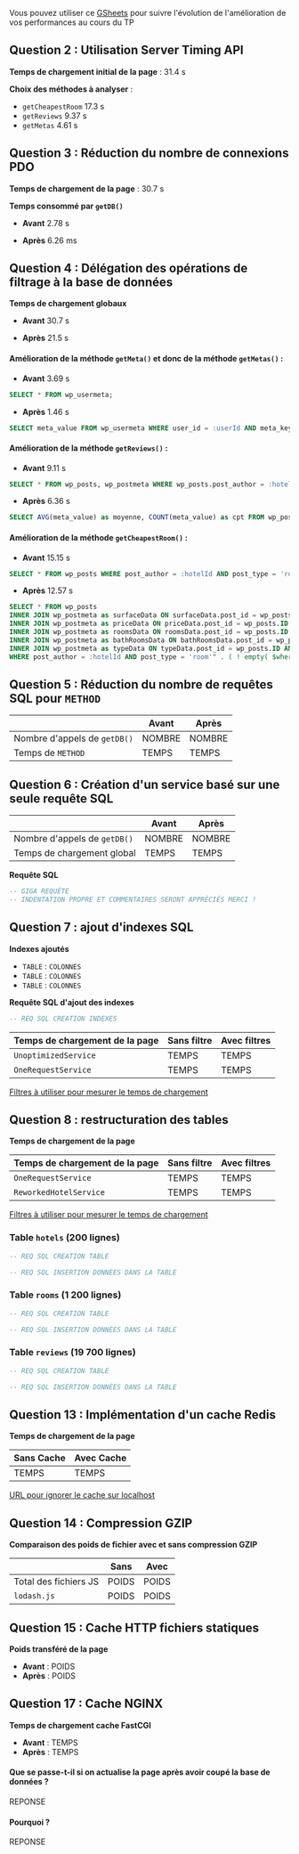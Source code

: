 Vous pouvez utiliser ce [GSheets](https://docs.google.com/spreadsheets/d/13Hw27U3CsoWGKJ-qDAunW9Kcmqe9ng8FROmZaLROU5c/copy?usp=sharing) pour suivre l'évolution de l'amélioration de vos performances au cours du TP

## Question 2 : Utilisation Server Timing API

**Temps de chargement initial de la page** : 31.4 s

**Choix des méthodes à analyser** :

- `getCheapestRoom` 17.3 s
- `getReviews` 9.37 s
- `getMetas` 4.61 s



## Question 3 : Réduction du nombre de connexions PDO

**Temps de chargement de la page** : 30.7 s

**Temps consommé par `getDB()`**

- **Avant** 2.78 s

- **Après** 6.26 ms


## Question 4 : Délégation des opérations de filtrage à la base de données

**Temps de chargement globaux**

- **Avant** 30.7 s

- **Après** 21.5 s


#### Amélioration de la méthode `getMeta()` et donc de la méthode `getMetas()` :

- **Avant** 3.69 s

```sql
SELECT * FROM wp_usermeta;
```

- **Après** 1.46 s

```sql
SELECT meta_value FROM wp_usermeta WHERE user_id = :userId AND meta_key = :key;
```



#### Amélioration de la méthode `getReviews()` :

- **Avant** 9.11 s

```sql
SELECT * FROM wp_posts, wp_postmeta WHERE wp_posts.post_author = :hotelId AND wp_posts.ID = wp_postmeta.post_id AND meta_key = 'rating' AND post_type = 'review';
```

- **Après** 6.36 s

```sql
SELECT AVG(meta_value) as moyenne, COUNT(meta_value) as cpt FROM wp_posts, wp_postmeta WHERE wp_posts.post_author = :hotelId AND wp_posts.ID = wp_postmeta.post_id AND meta_key = 'rating' AND post_type = 'review';
```



#### Amélioration de la méthode `getCheapestRoom()` :

- **Avant** 15.15 s

```sql
SELECT * FROM wp_posts WHERE post_author = :hotelId AND post_type = 'room';
```

- **Après** 12.57 s

```sql
SELECT * FROM wp_posts 
INNER JOIN wp_postmeta as surfaceData ON surfaceData.post_id = wp_posts.ID AND surfaceData.meta_key = 'surface' 
INNER JOIN wp_postmeta as priceData ON priceData.post_id = wp_posts.ID AND priceData.meta_key = 'price'
INNER JOIN wp_postmeta as roomsData ON roomsData.post_id = wp_posts.ID AND roomsData.meta_key = 'bedrooms_count' 
INNER JOIN wp_postmeta as bathRoomsData ON bathRoomsData.post_id = wp_posts.ID AND bathRoomsData.meta_key = 'bathrooms_count'
INNER JOIN wp_postmeta as typeData ON typeData.post_id = wp_posts.ID AND typeData.meta_key = 'type'    
WHERE post_author = :hotelId AND post_type = 'room'" . ( ! empty( $whereClause ) ? ' AND ' . implode( ' AND ', $whereClause ) : '' ) . " ORDER BY priceData.meta_value ASC LIMIT 1;
```



## Question 5 : Réduction du nombre de requêtes SQL pour `METHOD`

|                              | **Avant** | **Après** |
|------------------------------|-----------|-----------|
| Nombre d'appels de `getDB()` | NOMBRE    | NOMBRE    |
| Temps de `METHOD`            | TEMPS     | TEMPS     |

## Question 6 : Création d'un service basé sur une seule requête SQL

|                              | **Avant** | **Après** |
|------------------------------|-----------|-----------|
| Nombre d'appels de `getDB()` | NOMBRE    | NOMBRE    |
| Temps de chargement global   | TEMPS     | TEMPS     |

**Requête SQL**

```SQL
-- GIGA REQUÊTE
-- INDENTATION PROPRE ET COMMENTAIRES SERONT APPRÉCIÉS MERCI !
```

## Question 7 : ajout d'indexes SQL

**Indexes ajoutés**

- `TABLE` : `COLONNES`
- `TABLE` : `COLONNES`
- `TABLE` : `COLONNES`

**Requête SQL d'ajout des indexes**

```sql
-- REQ SQL CREATION INDEXES
```

| Temps de chargement de la page | Sans filtre | Avec filtres |
|--------------------------------|-------------|--------------|
| `UnoptimizedService`           | TEMPS       | TEMPS        |
| `OneRequestService`            | TEMPS       | TEMPS        |
[Filtres à utiliser pour mesurer le temps de chargement](http://localhost/?types%5B%5D=Maison&types%5B%5D=Appartement&price%5Bmin%5D=200&price%5Bmax%5D=230&surface%5Bmin%5D=130&surface%5Bmax%5D=150&rooms=5&bathRooms=5&lat=46.988708&lng=3.160778&search=Nevers&distance=30)




## Question 8 : restructuration des tables

**Temps de chargement de la page**

| Temps de chargement de la page | Sans filtre | Avec filtres |
|--------------------------------|-------------|--------------|
| `OneRequestService`            | TEMPS       | TEMPS        |
| `ReworkedHotelService`         | TEMPS       | TEMPS        |

[Filtres à utiliser pour mesurer le temps de chargement](http://localhost/?types%5B%5D=Maison&types%5B%5D=Appartement&price%5Bmin%5D=200&price%5Bmax%5D=230&surface%5Bmin%5D=130&surface%5Bmax%5D=150&rooms=5&bathRooms=5&lat=46.988708&lng=3.160778&search=Nevers&distance=30)

### Table `hotels` (200 lignes)

```SQL
-- REQ SQL CREATION TABLE
```

```SQL
-- REQ SQL INSERTION DONNÉES DANS LA TABLE
```

### Table `rooms` (1 200 lignes)

```SQL
-- REQ SQL CREATION TABLE
```

```SQL
-- REQ SQL INSERTION DONNÉES DANS LA TABLE
```

### Table `reviews` (19 700 lignes)

```SQL
-- REQ SQL CREATION TABLE
```

```SQL
-- REQ SQL INSERTION DONNÉES DANS LA TABLE
```


## Question 13 : Implémentation d'un cache Redis

**Temps de chargement de la page**

| Sans Cache | Avec Cache |
|------------|------------|
| TEMPS      | TEMPS      |
[URL pour ignorer le cache sur localhost](http://localhost?skip_cache)

## Question 14 : Compression GZIP

**Comparaison des poids de fichier avec et sans compression GZIP**

|                       | Sans  | Avec  |
|-----------------------|-------|-------|
| Total des fichiers JS | POIDS | POIDS |
| `lodash.js`           | POIDS | POIDS |

## Question 15 : Cache HTTP fichiers statiques

**Poids transféré de la page**

- **Avant** : POIDS
- **Après** : POIDS

## Question 17 : Cache NGINX

**Temps de chargement cache FastCGI**

- **Avant** : TEMPS
- **Après** : TEMPS

#### Que se passe-t-il si on actualise la page après avoir coupé la base de données ?

REPONSE

#### Pourquoi ?

REPONSE
